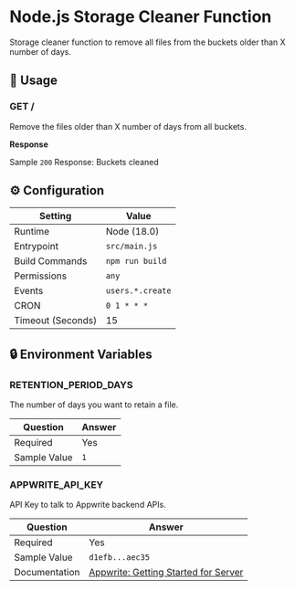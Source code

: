 # Node.js Storage Cleaner Function

Storage cleaner function to remove all files from the buckets older than X number of days.

## 🧰 Usage

### GET /

Remove the files older than X number of days from all buckets.

**Response**

Sample `200` Response: Buckets cleaned

## ⚙️ Configuration

| Setting           | Value            |
| ----------------- | ---------------- |
| Runtime           | Node (18.0)      |
| Entrypoint        | `src/main.js`    |
| Build Commands    | `npm run build`  |
| Permissions       | `any`            |
| Events            | `users.*.create` |
| CRON              | `0 1 * * *`      |
| Timeout (Seconds) | 15               |

## 🔒 Environment Variables

### RETENTION_PERIOD_DAYS

The number of days you want to retain a file.

| Question     | Answer |
| ------------ | ------ |
| Required     | Yes    |
| Sample Value | `1`    |

### APPWRITE_API_KEY

API Key to talk to Appwrite backend APIs.

| Question      | Answer                                                                                             |
| ------------- | -------------------------------------------------------------------------------------------------- |
| Required      | Yes                                                                                                |
| Sample Value  | `d1efb...aec35`                                                                                    |
| Documentation | [Appwrite: Getting Started for Server](https://appwrite.io/docs/getting-started-for-server#apiKey) |
